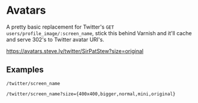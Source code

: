# Avatars

A pretty basic replacement for Twitter's `GET users/profile_image/:screen_name`,
stick this behind Varnish and it'll cache and serve 302's to Twitter avatar
URI's.

https://avatars.steve.ly/twitter/SirPatStew?size=original

## Examples

    /twitter/screen_name

    /twitter/screen_name?size={400x400,bigger,normal,mini,original}
